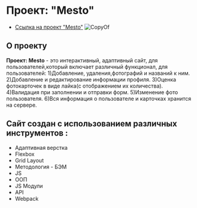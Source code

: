 # Проект: "Mesto"

* [Ссылка на проект "Mesto"](https://yazvinskiy.github.io/mesto/index.html)
 ![CopyOf](https://user-images.githubusercontent.com/110602440/222746528-d206e14e-3697-4e8b-be1c-210ceecfcbc2.png)

## О проекту
  __Проект: Mesto__ - это интерактивный, адаптивный сайт, для пользователей,который включает различный функционал, для пользователей:
       1)Добавление, удаления,фотографий и названий к ним.
       2)Добавление и редактирование информации профиля.
       3)Оценка фотокарточек в виде лайка(с отображением их количества).
       4)Валидация при заполнении и отправки форм.
       5)Изменение фото пользователя.
       6)Вся информация о пользователе и карточках хранится на сервере.
       
## Сайт создан с использованием различных инструментов :  
*  Адаптивная верстка
*  Flexbox     
*  Grid Layout
*  Методология - БЭМ 
*  JS
*  ООП
*  JS Модули 
*  API
*  Webpack
 
